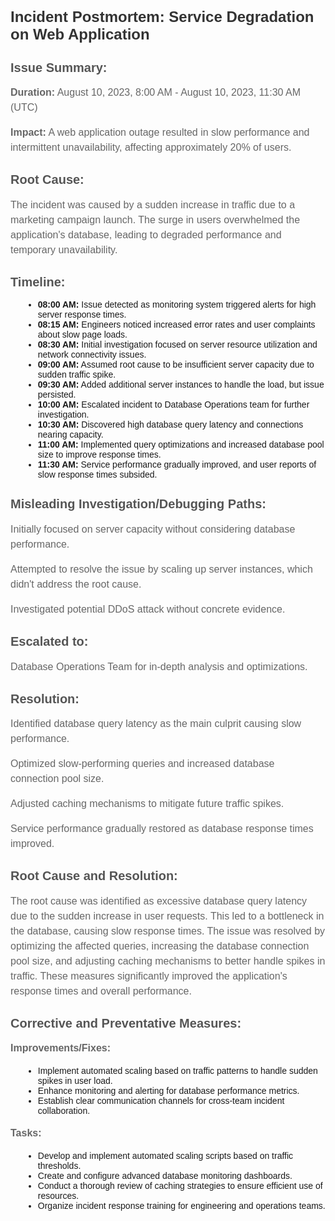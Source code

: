 <!DOCTYPE html>
<html>
<head>
  <style>
    body {
      font-family: Arial, sans-serif;
      margin: 20px;
      padding: 0;
    }
    h1 {
      font-size: 24px;
      color: #333;
    }
    h2 {
      font-size: 20px;
      color: #555;
    }
    p {
      font-size: 16px;
      color: #666;
      line-height: 1.5;
    }
    ul {
      list-style-type: disc;
      margin-left: 20px;
    }
  </style>
</head>
<body>

<h1>Incident Postmortem: Service Degradation on Web Application</h1>

<h2>Issue Summary:</h2>
<p><strong>Duration:</strong> August 10, 2023, 8:00 AM - August 10, 2023, 11:30 AM (UTC)</p>
<p><strong>Impact:</strong> A web application outage resulted in slow performance and intermittent unavailability, affecting approximately 20% of users.</p>

<h2>Root Cause:</h2>
<p>The incident was caused by a sudden increase in traffic due to a marketing campaign launch. The surge in users overwhelmed the application's database, leading to degraded performance and temporary unavailability.</p>

<h2>Timeline:</h2>
<ul>
  <li><strong>08:00 AM:</strong> Issue detected as monitoring system triggered alerts for high server response times.</li>
  <li><strong>08:15 AM:</strong> Engineers noticed increased error rates and user complaints about slow page loads.</li>
  <li><strong>08:30 AM:</strong> Initial investigation focused on server resource utilization and network connectivity issues.</li>
  <li><strong>09:00 AM:</strong> Assumed root cause to be insufficient server capacity due to sudden traffic spike.</li>
  <li><strong>09:30 AM:</strong> Added additional server instances to handle the load, but issue persisted.</li>
  <li><strong>10:00 AM:</strong> Escalated incident to Database Operations team for further investigation.</li>
  <li><strong>10:30 AM:</strong> Discovered high database query latency and connections nearing capacity.</li>
  <li><strong>11:00 AM:</strong> Implemented query optimizations and increased database pool size to improve response times.</li>
  <li><strong>11:30 AM:</strong> Service performance gradually improved, and user reports of slow response times subsided.</li>
</ul>

<h2>Misleading Investigation/Debugging Paths:</h2>
<p>Initially focused on server capacity without considering database performance.</p>
<p>Attempted to resolve the issue by scaling up server instances, which didn't address the root cause.</p>
<p>Investigated potential DDoS attack without concrete evidence.</p>

<h2>Escalated to:</h2>
<p>Database Operations Team for in-depth analysis and optimizations.</p>

<h2>Resolution:</h2>
<p>Identified database query latency as the main culprit causing slow performance.</p>
<p>Optimized slow-performing queries and increased database connection pool size.</p>
<p>Adjusted caching mechanisms to mitigate future traffic spikes.</p>
<p>Service performance gradually restored as database response times improved.</p>

<h2>Root Cause and Resolution:</h2>
<p>The root cause was identified as excessive database query latency due to the sudden increase in user requests. This led to a bottleneck in the database, causing slow response times. The issue was resolved by optimizing the affected queries, increasing the database connection pool size, and adjusting caching mechanisms to better handle spikes in traffic. These measures significantly improved the application's response times and overall performance.</p>

<h2>Corrective and Preventative Measures:</h2>
<p><strong>Improvements/Fixes:</strong></p>
<ul>
  <li>Implement automated scaling based on traffic patterns to handle sudden spikes in user load.</li>
  <li>Enhance monitoring and alerting for database performance metrics.</li>
  <li>Establish clear communication channels for cross-team incident collaboration.</li>
</ul>
<p><strong>Tasks:</strong></p>
<ul>
  <li>Develop and implement automated scaling scripts based on traffic thresholds.</li>
  <li>Create and configure advanced database monitoring dashboards.</li>
  <li>Conduct a thorough review of caching strategies to ensure efficient use of resources.</li>
  <li>Organize incident response training for engineering and operations teams.</li>
</ul>

</body>
</html>
